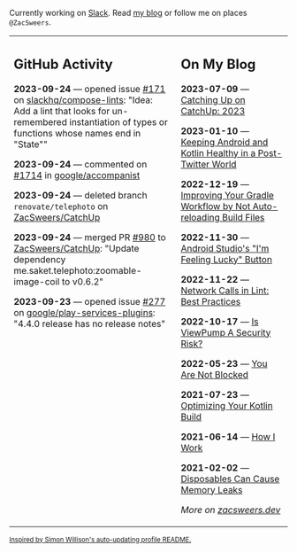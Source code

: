 Currently working on [Slack](https://slack.com/). Read [my blog](https://zacsweers.dev/) or follow me on places `@ZacSweers`.

<table><tr><td valign="top" width="60%">

## GitHub Activity
<!-- githubActivity starts -->
**2023-09-24** — opened issue [#171](https://github.com/slackhq/compose-lints/issues/171) on [slackhq/compose-lints](https://github.com/slackhq/compose-lints): "Idea: Add a lint that looks for un-remembered instantiation of types or functions whose names end in "State""

**2023-09-24** — commented on [#1714](https://github.com/google/accompanist/issues/1714#issuecomment-1732766237) in [google/accompanist](https://github.com/google/accompanist)

**2023-09-24** — deleted branch `renovate/telephoto` on [ZacSweers/CatchUp](https://github.com/ZacSweers/CatchUp)

**2023-09-24** — merged PR [#980](https://github.com/ZacSweers/CatchUp/pull/980) to [ZacSweers/CatchUp](https://github.com/ZacSweers/CatchUp): "Update dependency me.saket.telephoto:zoomable-image-coil to v0.6.2"

**2023-09-23** — opened issue [#277](https://github.com/google/play-services-plugins/issues/277) on [google/play-services-plugins](https://github.com/google/play-services-plugins): "4.4.0 release has no release notes"
<!-- githubActivity ends -->
</td><td valign="top" width="40%">

## On My Blog
<!-- blog starts -->
**2023-07-09** — [Catching Up on CatchUp: 2023](https://www.zacsweers.dev/catching-up-on-catchup-2023/)

**2023-01-10** — [Keeping Android and Kotlin Healthy in a Post-Twitter World](https://www.zacsweers.dev/keeping-android-healthy/)

**2022-12-19** — [Improving Your Gradle Workflow by Not Auto-reloading Build Files](https://www.zacsweers.dev/improving-your-workflow-by-not-auto-reloading-build-files/)

**2022-11-30** — [Android Studio's "I'm Feeling Lucky" Button](https://www.zacsweers.dev/android-studios-im-feeling-lucky-button/)

**2022-11-22** — [Network Calls in Lint: Best Practices](https://www.zacsweers.dev/network-calls-in-lint-best-practices/)

**2022-10-17** — [Is ViewPump A Security Risk?](https://www.zacsweers.dev/is-viewpump-a-security-risk/)

**2022-05-23** — [You Are Not Blocked](https://www.zacsweers.dev/you-are-not-blocked/)

**2021-07-23** — [Optimizing Your Kotlin Build](https://www.zacsweers.dev/optimizing-your-kotlin-build/)

**2021-06-14** — [How I Work](https://www.zacsweers.dev/how-i-work/)

**2021-02-02** — [Disposables Can Cause Memory Leaks](https://www.zacsweers.dev/disposables-can-cause-memory-leaks/)
<!-- blog ends -->
_More on [zacsweers.dev](https://zacsweers.dev/)_
</td></tr></table>

<sub><a href="https://simonwillison.net/2020/Jul/10/self-updating-profile-readme/">Inspired by Simon Willison's auto-updating profile README.</a></sub>
